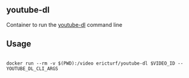 ## youtube-dl

Container to run the [youtube-dl](https://github.com/ytdl-org/youtube-dl) command line

## Usage

```

docker run --rm -v $(PWD):/video ericturf/youtube-dl $VIDEO_ID --YOUTUBE_DL_CLI_ARGS
```
